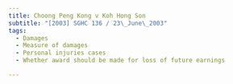 ```yaml
---
title: Choong Peng Kong v Koh Hong Son
subtitle: "[2003] SGHC 136 / 23\_June\_2003"
tags:
  - Damages
  - Measure of damages
  - Personal injuries cases
  - Whether award should be made for loss of future earnings

---
```


